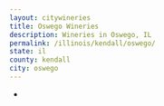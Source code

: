 ```yaml
---
layout: citywineries
title: Oswego Wineries
description: Wineries in Oswego, IL
permalink: /illinois/kendall/oswego/
state: il
county: kendall
city: oswego
---
```

-

